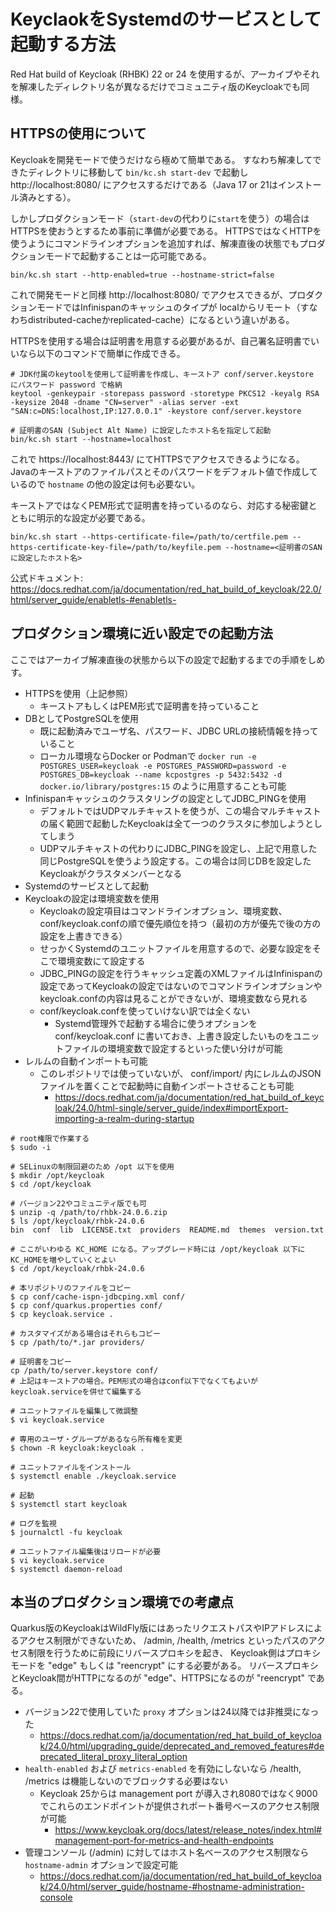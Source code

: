 # KeyclaokをSystemdのサービスとして起動する方法

Red Hat build of Keycloak (RHBK) 22 or 24 を使用するが、アーカイブやそれを解凍したディレクトリ名が異なるだけでコミュニティ版のKeycloakでも同様。

## HTTPSの使用について

Keycloakを開発モードで使うだけなら極めて簡単である。
すなわち解凍してできたディレクトリに移動して `bin/kc.sh start-dev` で起動し http://localhost:8080/ にアクセスするだけである（Java 17 or 21はインストール済みとする）。

しかしプロダクションモード（`start-dev`の代わりに`start`を使う）の場合はHTTPSを使おうとするため事前に準備が必要である。
HTTPSではなくHTTPを使うようにコマンドラインオプションを追加すれば、解凍直後の状態でもプロダクションモードで起動することは一応可能である。

```shell
bin/kc.sh start --http-enabled=true --hostname-strict=false
```

これで開発モードと同様 http://localhost:8080/ でアクセスできるが、プロダクションモードではInfinispanのキャッシュのタイプが
localからリモート（すなわちdistributed-cacheかreplicated-cache）になるという違いがある。

HTTPSを使用する場合は証明書を用意する必要があるが、自己署名証明書でいいなら以下のコマンドで簡単に作成できる。

```shell
# JDK付属のkeytoolを使用して証明書を作成し、キーストア conf/server.keystore にパスワード password で格納
keytool -genkeypair -storepass password -storetype PKCS12 -keyalg RSA -keysize 2048 -dname "CN=server" -alias server -ext "SAN:c=DNS:localhost,IP:127.0.0.1" -keystore conf/server.keystore

# 証明書のSAN (Subject Alt Name) に設定したホスト名を指定して起動
bin/kc.sh start --hostname=localhost
```

これで https://localhost:8443/ にてHTTPSでアクセスできるようになる。
Javaのキーストアのファイルパスとそのパスワードをデフォルト値で作成しているので `hostname` の他の設定は何も必要ない。

キーストアではなくPEM形式で証明書を持っているのなら、対応する秘密鍵とともに明示的な設定が必要である。

```shell
bin/kc.sh start --https-certificate-file=/path/to/certfile.pem --https-certificate-key-file=/path/to/keyfile.pem --hostname=<証明書のSANに設定したホスト名>
```

公式ドキュメント: https://docs.redhat.com/ja/documentation/red_hat_build_of_keycloak/22.0/html/server_guide/enabletls-#enabletls-

## プロダクション環境に近い設定での起動方法

ここではアーカイブ解凍直後の状態から以下の設定で起動するまでの手順をしめす。

- HTTPSを使用（上記参照）
  - キーストアもしくはPEM形式で証明書を持っていること
- DBとしてPostgreSQLを使用
  - 既に起動済みでユーザ名、パスワード、JDBC URLの接続情報を持っていること
  - ローカル環境ならDocker or Podmanで `docker run -e POSTGRES_USER=keycloak -e POSTGRES_PASSWORD=password -e POSTGRES_DB=keycloak --name kcpostgres -p 5432:5432 -d docker.io/library/postgres:15` のように用意することも可能
- Infinispanキャッシュのクラスタリングの設定としてJDBC_PINGを使用
  - デフォルトではUDPマルチキャストを使うが、この場合マルチキャストの届く範囲で起動したKeycloakは全て一つのクラスタに参加しようとしてしまう
  - UDPマルチキャストの代わりにJDBC_PINGを設定し、上記で用意した同じPostgreSQLを使うよう設定する。この場合は同じDBを設定したKeycloakがクラスタメンバーとなる
- Systemdのサービスとして起動
- Keycloakの設定は環境変数を使用
  - Keycloakの設定項目はコマンドラインオプション、環境変数、conf/keycloak.confの順で優先順位を持つ（最初の方が優先で後の方の設定を上書きできる）
  - せっかくSystemdのユニットファイルを用意するので、必要な設定をそこで環境変数にて設定する
  - JDBC_PINGの設定を行うキャッシュ定義のXMLファイルはInfinispanの設定であってKeycloakの設定ではないのでコマンドラインオプションやkeycloak.confの内容は見ることができないが、環境変数なら見れる
  - conf/keycloak.confを使っていけない訳では全くない
    - Systemd管理外で起動する場合に使うオプションを conf/keycloak.conf に書いておき、上書き設定したいものをユニットファイルの環境変数で設定するといった使い分けが可能
- レルムの自動インポートも可能
  - このレポジトリでは使っていないが、 conf/import/ 内にレルムのJSONファイルを置くことで起動時に自動インポートさせることも可能
    - https://docs.redhat.com/ja/documentation/red_hat_build_of_keycloak/24.0/html-single/server_guide/index#importExport-importing-a-realm-during-startup

```shell
# root権限で作業する
$ sudo -i 

# SELinuxの制限回避のため /opt 以下を使用
$ mkdir /opt/keycloak
$ cd /opt/keycloak

# バージョン22やコミュニティ版でも可
$ unzip -q /path/to/rhbk-24.0.6.zip
$ ls /opt/keycloak/rhbk-24.0.6
bin  conf  lib  LICENSE.txt  providers  README.md  themes  version.txt

# ここがいわゆる KC_HOME になる。アップグレード時には /opt/keycloak 以下にKC_HOMEを増やしていくとよい
$ cd /opt/keycloak/rhbk-24.0.6

# 本リポジトリのファイルをコピー
$ cp conf/cache-ispn-jdbcping.xml conf/
$ cp conf/quarkus.properties conf/
$ cp keycloak.service .

# カスタマイズがある場合はそれらもコピー
$ cp /path/to/*.jar providers/

# 証明書をコピー
cp /path/to/server.keystore conf/
# 上記はキーストアの場合。PEM形式の場合はconf以下でなくてもよいがkeycloak.serviceを併せて編集する

# ユニットファイルを編集して微調整
$ vi keycloak.service

# 専用のユーザ・グループがあるなら所有権を変更
$ chown -R keycloak:keycloak .

# ユニットファイルをインストール
$ systemctl enable ./keycloak.service

# 起動
$ systemctl start keycloak

# ログを監視
$ journalctl -fu keycloak

# ユニットファイル編集後はリロードが必要
$ vi keycloak.service
$ systemctl daemon-reload
```

## 本当のプロダクション環境での考慮点

Quarkus版のKeycloakはWildFly版にはあったリクエストパスやIPアドレスによるアクセス制限ができないため、
/admin, /health, /metrics といったパスのアクセス制限を行うために前段にリバースプロキシを起き、
Keycloak側はプロキシモードを "edge" もしくは "reencrypt" にする必要がある。
リバースプロキシとKeycloak間がHTTPになるのが "edge"、HTTPSになるのが "reencrypt" である。

- バージョン22で使用していた `proxy` オプションは24以降では非推奨になった
  - https://docs.redhat.com/ja/documentation/red_hat_build_of_keycloak/24.0/html/upgrading_guide/deprecated_and_removed_features#deprecated_literal_proxy_literal_option
- `health-enabled` および `metrics-enabled` を有効にしないなら /health, /metrics は機能しないのでブロックする必要はない
  - Keycloak 25からは management port が導入され8080ではなく9000でこれらのエンドポイントが提供されポート番号ベースのアクセス制限が可能
    - https://www.keycloak.org/docs/latest/release_notes/index.html#management-port-for-metrics-and-health-endpoints
- 管理コンソール (/admin) に対してはホスト名ベースのアクセス制限なら `hostname-admin` オプションで設定可能
  - https://docs.redhat.com/ja/documentation/red_hat_build_of_keycloak/24.0/html/server_guide/hostname-#hostname-administration-console

